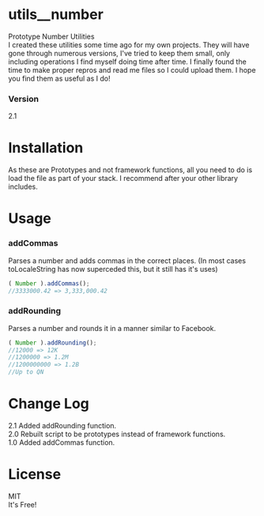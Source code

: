 # utils__number

Prototype Number Utilities  
I created these utilities some time ago for my own projects. They will have gone through numerous versions, I've tried to keep them small, only including operations I find myself doing time after time.
I finally found the time to make proper repros and read me files so I could upload them. I hope you find them as useful as I do!

### Version
2.1

# Installation
As these are Prototypes and not framework functions, all you need to do is load the file as part of your stack. I recommend after your other library includes.

# Usage

### addCommas
Parses a number and adds commas in the correct places. (In most cases toLocaleString has now superceded this, but it still has it's uses)
```javascript
( Number ).addCommas();
//3333000.42 => 3,333,000.42
```

### addRounding
Parses a number and rounds it in a manner similar to Facebook.
```javascript
( Number ).addRounding();
//12000 => 12K
//1200000 => 1.2M
//1200000000 => 1.2B
//Up to QN
```

# Change Log
2.1 Added addRounding function.  
2.0 Rebuilt script to be prototypes instead of framework functions.  
1.0 Added addCommas function.  

# License
MIT  
It's Free!
